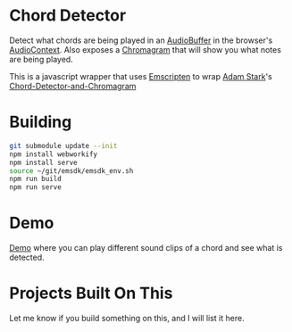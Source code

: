 # Chord Detector

Detect what chords are being played in an [AudioBuffer] in the browser's [AudioContext].  Also exposes a [Chromagram] that will show you what notes are being played.

This is a javascript wrapper that uses [Emscripten] to wrap [Adam Stark]'s [Chord-Detector-and-Chromagram]

 [AudioBuffer]: https://developer.mozilla.org/en-US/docs/Web/API/AudioBuffer
 [AudioContext]: https://developer.mozilla.org/en-US/docs/Web/API/AudioContext
 [Chromagram]: https://en.wikipedia.org/wiki/Chroma_feature
 [Adam Stark]: https://github.com/adamstark
 [Chord-Detector-and-Chromagram]: https://github.com/adamstark/Chord-Detector-and-Chromagram
 [Emscripten]: http://kripken.github.io/emscripten-site/

# Building

```bash
git submodule update --init
npm install webworkify
npm install serve
source ~/git/emsdk/emsdk_env.sh
npm run build
npm run serve
```

# Demo

[Demo](https://myers.github.com/chord_detector/) where you can play different sound clips of a chord and see what is detected.

# Projects Built On This

Let me know if you build something on this, and I will list it here.
